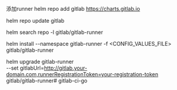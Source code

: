添加runner
helm repo add gitlab https://charts.gitlab.io

helm repo update gitlab


helm search repo -l gitlab/gitlab-runner

helm install --namespace <NAMESPACE> gitlab-runner -f <CONFIG_VALUES_FILE> gitlab/gitlab-runner

helm upgrade gitlab-runner \
        --set gitlabUrl=http://gitlab.your-domain.com,runnerRegistrationToken=your-registration-token \
        gitlab/gitlab-runner# gitlab-ci-go
